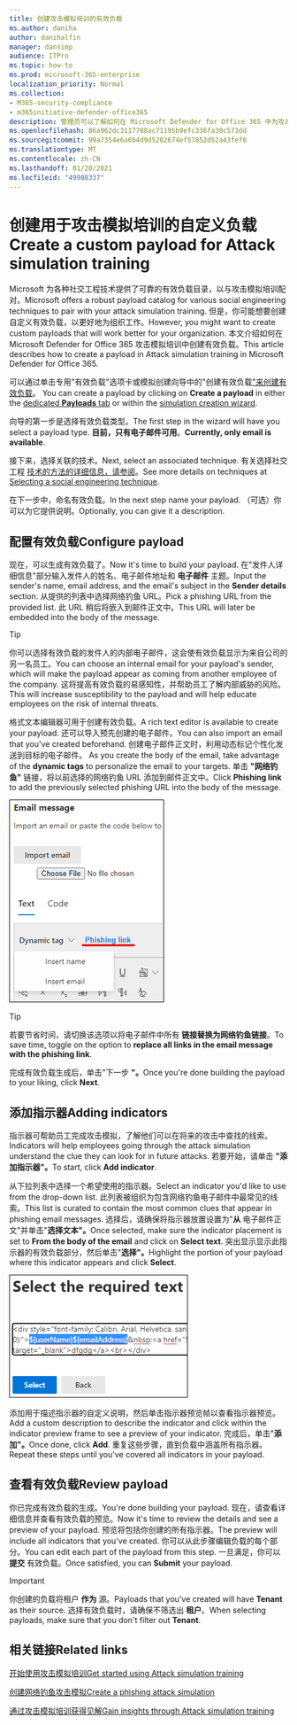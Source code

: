 ```yaml
---
title: 创建攻击模拟培训的有效负载
ms.author: daniha
author: danihalfin
manager: dansimp
audience: ITPro
ms.topic: how-to
ms.prod: microsoft-365-enterprise
localization_priority: Normal
ms.collection:
- M365-security-compliance
- m365initiative-defender-office365
description: 管理员可以了解如何在 Microsoft Defender for Office 365 中为攻击模拟培训创建自定义负载。
ms.openlocfilehash: 86a962dc3117708ac71195b9efc336fa30c573dd
ms.sourcegitcommit: 99a7354e6a6b4d9d5202674ef57852d52a43fef6
ms.translationtype: MT
ms.contentlocale: zh-CN
ms.lasthandoff: 01/20/2021
ms.locfileid: "49908337"
---
```

# <a name="create-a-custom-payload-for-attack-simulation-training"></a><span data-ttu-id="d8206-103">创建用于攻击模拟培训的自定义负载</span><span class="sxs-lookup"><span data-stu-id="d8206-103">Create a custom payload for Attack simulation training</span></span>

<span data-ttu-id="d8206-104">Microsoft 为各种社交工程技术提供了可靠的有效负载目录，以与攻击模拟培训配对。</span><span class="sxs-lookup"><span data-stu-id="d8206-104">Microsoft offers a robust payload catalog for various social engineering techniques to pair with your attack simulation training.</span></span> <span data-ttu-id="d8206-105">但是，你可能想要创建自定义有效负载，以更好地为组织工作。</span><span class="sxs-lookup"><span data-stu-id="d8206-105">However, you might want to create custom payloads that will work better for your organization.</span></span> <span data-ttu-id="d8206-106">本文介绍如何在 Microsoft Defender for Office 365 攻击模拟培训中创建有效负载。</span><span class="sxs-lookup"><span data-stu-id="d8206-106">This article describes how to create a payload in Attack simulation training in Microsoft Defender for Office 365.</span></span>

<span data-ttu-id="d8206-107">可以通过单击专用"有效负载"选项卡或模拟创建向导中的"创建有效负载["来创建有效负载](attack-simulation-training.md#selecting-a-payload)。 [  ](https://security.microsoft.com/attacksimulator?viewid=payload)</span><span class="sxs-lookup"><span data-stu-id="d8206-107">You can create a payload by clicking on **Create a payload** in either the [dedicated **Payloads** tab](https://security.microsoft.com/attacksimulator?viewid=payload) or within the [simulation creation wizard](attack-simulation-training.md#selecting-a-payload).</span></span>

<span data-ttu-id="d8206-108">向导的第一步是选择有效负载类型。</span><span class="sxs-lookup"><span data-stu-id="d8206-108">The first step in the wizard will have you select a payload type.</span></span> <span data-ttu-id="d8206-109">**目前，只有电子邮件可用**。</span><span class="sxs-lookup"><span data-stu-id="d8206-109">**Currently, only email is available**.</span></span>

<span data-ttu-id="d8206-110">接下来，选择关联的技术。</span><span class="sxs-lookup"><span data-stu-id="d8206-110">Next, select an associated technique.</span></span> <span data-ttu-id="d8206-111">有关选择社交工程 [技术的方法的详细信息，请参阅](attack-simulation-training.md#selecting-a-social-engineering-technique)。</span><span class="sxs-lookup"><span data-stu-id="d8206-111">See more details on techniques at [Selecting a social engineering technique](attack-simulation-training.md#selecting-a-social-engineering-technique).</span></span>

<span data-ttu-id="d8206-112">在下一步中，命名有效负载。</span><span class="sxs-lookup"><span data-stu-id="d8206-112">In the next step name your payload.</span></span> <span data-ttu-id="d8206-113">（可选）你可以为它提供说明。</span><span class="sxs-lookup"><span data-stu-id="d8206-113">Optionally, you can give it a description.</span></span>

## <a name="configure-payload"></a><span data-ttu-id="d8206-114">配置有效负载</span><span class="sxs-lookup"><span data-stu-id="d8206-114">Configure payload</span></span>

<span data-ttu-id="d8206-115">现在，可以生成有效负载了。</span><span class="sxs-lookup"><span data-stu-id="d8206-115">Now it's time to build your payload.</span></span> <span data-ttu-id="d8206-116">在"发件人详细信息"部分输入发件人的姓名、电子邮件地址和 **电子邮件** 主题。</span><span class="sxs-lookup"><span data-stu-id="d8206-116">Input the sender's name, email address, and the email's subject in the **Sender details** section.</span></span> <span data-ttu-id="d8206-117">从提供的列表中选择网络钓鱼 URL。</span><span class="sxs-lookup"><span data-stu-id="d8206-117">Pick a phishing URL from the provided list.</span></span> <span data-ttu-id="d8206-118">此 URL 稍后将嵌入到邮件正文中。</span><span class="sxs-lookup"><span data-stu-id="d8206-118">This URL will later be embedded into the body of the message.</span></span>

> [!TIP]
> <span data-ttu-id="d8206-119">你可以选择有效负载的发件人的内部电子邮件，这会使有效负载显示为来自公司的另一名员工。</span><span class="sxs-lookup"><span data-stu-id="d8206-119">You can choose an internal email for your payload's sender, which will make the payload appear as coming from another employee of the company.</span></span> <span data-ttu-id="d8206-120">这将提高有效负载的易感知性，并帮助员工了解内部威胁的风险。</span><span class="sxs-lookup"><span data-stu-id="d8206-120">This will increase susceptibility to the payload and will help educate employees on the risk of internal threats.</span></span>

<span data-ttu-id="d8206-121">格式文本编辑器可用于创建有效负载。</span><span class="sxs-lookup"><span data-stu-id="d8206-121">A rich text editor is available to create your payload.</span></span> <span data-ttu-id="d8206-122">还可以导入预先创建的电子邮件。</span><span class="sxs-lookup"><span data-stu-id="d8206-122">You can also import an email that you've created beforehand.</span></span> <span data-ttu-id="d8206-123">创建电子邮件正文时，利用动态标记个性化发送到目标的电子邮件。 </span><span class="sxs-lookup"><span data-stu-id="d8206-123">As you create the body of the email, take advantage of the **dynamic tags** to personalize the email to your targets.</span></span> <span data-ttu-id="d8206-124">单击 **"网络钓鱼"** 链接，将以前选择的网络钓鱼 URL 添加到邮件正文中。</span><span class="sxs-lookup"><span data-stu-id="d8206-124">Click **Phishing link** to add the previously selected phishing URL into the body of the message.</span></span>

![在 Microsoft Defender for Office 365 的有效负载创建中突出显示的网络钓鱼链接和动态标记](../../media/attack-sim-preview-payload-email-body.png)

> [!TIP]
> <span data-ttu-id="d8206-126">若要节省时间，请切换该选项以将电子邮件中所有 **链接替换为网络钓鱼链接**。</span><span class="sxs-lookup"><span data-stu-id="d8206-126">To save time, toggle on the option to **replace all links in the email message with the phishing link**.</span></span>

<span data-ttu-id="d8206-127">完成有效负载生成后，单击"下一步 **"。**</span><span class="sxs-lookup"><span data-stu-id="d8206-127">Once you're done building the payload to your liking, click **Next**.</span></span>

## <a name="adding-indicators"></a><span data-ttu-id="d8206-128">添加指示器</span><span class="sxs-lookup"><span data-stu-id="d8206-128">Adding indicators</span></span>

<span data-ttu-id="d8206-129">指示器可帮助员工完成攻击模拟，了解他们可以在将来的攻击中查找的线索。</span><span class="sxs-lookup"><span data-stu-id="d8206-129">Indicators will help employees going through the attack simulation understand the clue they can look for in future attacks.</span></span> <span data-ttu-id="d8206-130">若要开始，请单击 **"添加指示器"。**</span><span class="sxs-lookup"><span data-stu-id="d8206-130">To start, click **Add indicator**.</span></span>

<span data-ttu-id="d8206-131">从下拉列表中选择一个希望使用的指示器。</span><span class="sxs-lookup"><span data-stu-id="d8206-131">Select an indicator you'd like to use from the drop-down list.</span></span> <span data-ttu-id="d8206-132">此列表被组织为包含网络钓鱼电子邮件中最常见的线索。</span><span class="sxs-lookup"><span data-stu-id="d8206-132">This list is curated to contain the most common clues that appear in phishing email messages.</span></span> <span data-ttu-id="d8206-133">选择后，请确保将指示器放置设置为"**从** 电子邮件正文"并单击"**选择文本"。**</span><span class="sxs-lookup"><span data-stu-id="d8206-133">Once selected, make sure the indicator placement is set to **From the body of the email** and click on **Select text**.</span></span> <span data-ttu-id="d8206-134">突出显示显示此指示器的有效负载部分，然后单击"**选择"。**</span><span class="sxs-lookup"><span data-stu-id="d8206-134">Highlight the portion of your payload where this indicator appears and click **Select**.</span></span>

![要添加到攻击模拟培训中的指示器的消息正文中的突出显示文本](../../media/attack-sim-preview-select-text.png)

<span data-ttu-id="d8206-136">添加用于描述指示器的自定义说明，然后单击指示器预览帧以查看指示器预览。</span><span class="sxs-lookup"><span data-stu-id="d8206-136">Add a custom description to describe the indicator and click within the indicator preview frame to see a preview of your indicator.</span></span> <span data-ttu-id="d8206-137">完成后，单击"**添加"。**</span><span class="sxs-lookup"><span data-stu-id="d8206-137">Once done, click **Add**.</span></span> <span data-ttu-id="d8206-138">重复这些步骤，直到负载中涵盖所有指示器。</span><span class="sxs-lookup"><span data-stu-id="d8206-138">Repeat these steps until you've covered all indicators in your payload.</span></span>

## <a name="review-payload"></a><span data-ttu-id="d8206-139">查看有效负载</span><span class="sxs-lookup"><span data-stu-id="d8206-139">Review payload</span></span>

<span data-ttu-id="d8206-140">你已完成有效负载的生成。</span><span class="sxs-lookup"><span data-stu-id="d8206-140">You're done building your payload.</span></span> <span data-ttu-id="d8206-141">现在，请查看详细信息并查看有效负载的预览。</span><span class="sxs-lookup"><span data-stu-id="d8206-141">Now it's time to review the details and see a preview of your payload.</span></span> <span data-ttu-id="d8206-142">预览将包括你创建的所有指示器。</span><span class="sxs-lookup"><span data-stu-id="d8206-142">The preview will include all indicators that you've created.</span></span> <span data-ttu-id="d8206-143">你可以从此步骤编辑负载的每个部分。</span><span class="sxs-lookup"><span data-stu-id="d8206-143">You can edit each part of the payload from this step.</span></span> <span data-ttu-id="d8206-144">一旦满足，你可以 **提交** 有效负载。</span><span class="sxs-lookup"><span data-stu-id="d8206-144">Once satisfied, you can **Submit** your payload.</span></span>

> [!IMPORTANT]
> <span data-ttu-id="d8206-145">你创建的负载将租户 **作为** 源。</span><span class="sxs-lookup"><span data-stu-id="d8206-145">Payloads that you've created will have **Tenant** as their source.</span></span> <span data-ttu-id="d8206-146">选择有效负载时，请确保不筛选出 **租户**。</span><span class="sxs-lookup"><span data-stu-id="d8206-146">When selecting payloads, make sure that you don't filter out **Tenant**.</span></span>

## <a name="related-links"></a><span data-ttu-id="d8206-147">相关链接</span><span class="sxs-lookup"><span data-stu-id="d8206-147">Related links</span></span>

[<span data-ttu-id="d8206-148">开始使用攻击模拟培训</span><span class="sxs-lookup"><span data-stu-id="d8206-148">Get started using Attack simulation training</span></span>](attack-simulation-training-get-started.md)

[<span data-ttu-id="d8206-149">创建网络钓鱼攻击模拟</span><span class="sxs-lookup"><span data-stu-id="d8206-149">Create a phishing attack simulation</span></span>](attack-simulation-training.md)

[<span data-ttu-id="d8206-150">通过攻击模拟培训获得见解</span><span class="sxs-lookup"><span data-stu-id="d8206-150">Gain insights through Attack simulation training</span></span>](attack-simulation-training-insights.md)
